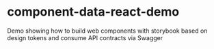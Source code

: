 # component-data-react-demo
Demo showing how to build web components with storybook based on design tokens and consume API contracts via Swagger
